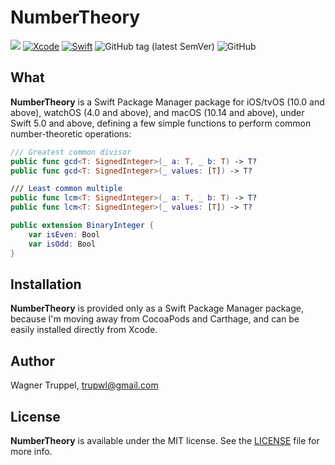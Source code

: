 # NumberTheory
![](https://img.shields.io/badge/platforms-iOS%2010%20%7C%20tvOS%2010%20%7C%20watchOS%204%20%7C%20macOS%2010.14-red)
[![Xcode](https://img.shields.io/badge/Xcode-11-blueviolet.svg)](https://developer.apple.com/xcode)
[![Swift](https://img.shields.io/badge/Swift-5.0-orange.svg)](https://swift.org)
![GitHub tag (latest SemVer)](https://img.shields.io/github/v/tag/wltrup/NumberTheory)
![GitHub](https://img.shields.io/github/license/wltrup/NumberTheory/LICENSE)

## What

**NumberTheory** is a Swift Package Manager package for iOS/tvOS (10.0 and above), watchOS (4.0 and above), and macOS (10.14 and above), under Swift 5.0 and above,  defining a few simple functions to perform common number-theoretic operations:
```swift
/// Greatest common divisor
public func gcd<T: SignedInteger>(_ a: T, _ b: T) -> T?
public func gcd<T: SignedInteger>(_ values: [T]) -> T?

/// Least common multiple
public func lcm<T: SignedInteger>(_ a: T, _ b: T) -> T?
public func lcm<T: SignedInteger>(_ values: [T]) -> T?

public extension BinaryInteger {
    var isEven: Bool
    var isOdd: Bool
}
```

## Installation

**NumberTheory** is provided only as a Swift Package Manager package, because I'm moving away from CocoaPods and Carthage, and can be easily installed directly from Xcode.

## Author

Wagner Truppel, trupwl@gmail.com

## License

**NumberTheory** is available under the MIT license. See the [LICENSE](./LICENSE) file for more info.
